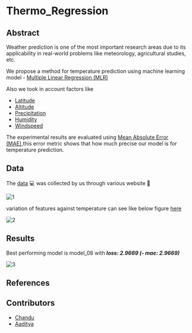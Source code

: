 
# Thermo_Regression

## Abstract
Weather prediction is one of the most important research areas due to its applicability in real-world problems like meteorology, agricultural studies, etc.

We propose a method for temperature prediction using machine learning model - [Multiple Linear Regression (MLR)](https://en.wikipedia.org/wiki/Linear_regression)

 Also we took in account factors like 
* [Latitude](https://en.wikipedia.org/wiki/Latitude)
* [Altitude](https://en.wikipedia.org/wiki/Altitude)
* [Precipitation](https://en.wikipedia.org/wiki/Precipitation)
* [Humidity](https://en.wikipedia.org/wiki/Humidity)
* [Windspeed](https://en.wikipedia.org/wiki/Windspeed)

The experimental results are evaluated using  [Mean Absolute Error (MAE)](),this error metric shows that how much precise our model is for temperature prediction.

## Data

The [data](https://github.com/adijams01/thermo_regression_01/blob/main/thermodynamics_csv.csv) :computer: was collected by us through various website :scroll:


![1](https://user-images.githubusercontent.com/92617405/201166911-e191cfae-9f35-485d-b866-b1a36624b994.jpeg)

variation of features against temperature can see like below figure [here](https://github.com/adijams01/thermo_regression_01/blob/main/Data_Graphs.ipynb)


![2](https://user-images.githubusercontent.com/92617405/201166975-2aa14538-7689-4ab1-9e1d-ccc18874c209.jpeg)



## Results

Best performing model is model_08 with **_loss: 2.9669 (- mae: 2.9669)_**


![3](https://user-images.githubusercontent.com/92617405/201166844-686d3a3d-75b5-4a37-a55d-8aceb94085c4.jpeg)


## References

## Contributors
* [Chandu](https://github.com/Chandu106)
* [Aaditya](https://github.com/ad5454)
